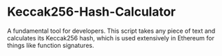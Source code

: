 # Keccak256-Hash-Calculator
A fundamental tool for developers. This script takes any piece of text and calculates its Keccak256 hash, which is used extensively in Ethereum for things like function signatures.
